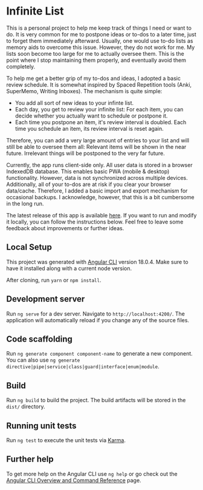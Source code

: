 # Infinite List

This  is a personal project to help me keep track of things I need or want to do. It is very common for me to postpone ideas or to-dos to a later time, just to forget  them immediately afterward. Usually, one would use to-do lists as memory aids to overcome this issue. However, they do not work for me. My lists soon become too large for me to actually oversee them. This is the point where I stop maintaining them properly, and eventually avoid them completely.

To help me get a better grip of my to-dos and ideas, I adopted a basic review schedule. It is somewhat inspired by Spaced Repetition tools (Anki, SuperMemo, Writing Inboxes). The mechanism is quite simple:
- You add all sort of new ideas to your infinte list.
- Each day, you get to review your infinite list: For each item, you can decide whether you actually want to schedule or postpone it.
- Each time you postpone an item, it's review interval is doubled. Each time you schedule an item, its review interval is reset again.

Therefore, you can add a very large amount of entries to your list and will still be able to oversee them all: Relevant items will be shown in the near future. Irrelevant things will be postponed to the very far future.

Currently, the app runs client-side only. All user data is stored in a browser IndexedDB database. This enables basic PWA (mobile & desktop) functionality. However, data is not synchronized across multiple devices. Additionally, all of your to-dos are at risk if you clear your browser data/cache. Therefore, I added a basic import and export mechanism for occasional backups. I acknowledge, however, that this is a bit cumbersome in the long run.

The latest release of this app is available [here](https://konradfritte.github.io/infinite-list/). If you want to run and modify it locally, you can follow the instructions below. Feel free to leave some feedback about improvements or further ideas.


## Local Setup

This project was generated with [Angular CLI](https://github.com/angular/angular-cli) version 18.0.4. Make sure to have it installed along with a current node version.

After cloning, run `yarn` or `npm install`.

## Development server

Run `ng serve` for a dev server. Navigate to `http://localhost:4200/`. The application will automatically reload if you change any of the source files.

## Code scaffolding

Run `ng generate component component-name` to generate a new component. You can also use `ng generate directive|pipe|service|class|guard|interface|enum|module`.

## Build

Run `ng build` to build the project. The build artifacts will be stored in the `dist/` directory.

## Running unit tests

Run `ng test` to execute the unit tests via [Karma](https://karma-runner.github.io).

## Further help

To get more help on the Angular CLI use `ng help` or go check out the [Angular CLI Overview and Command Reference](https://angular.dev/tools/cli) page.
